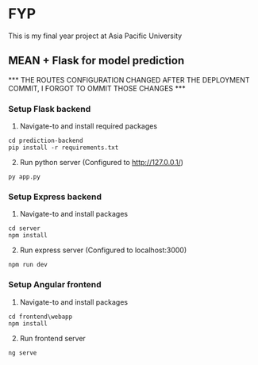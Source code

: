 # FYP
This is my final year project at Asia Pacific University
## MEAN + Flask for model prediction
*** THE ROUTES CONFIGURATION CHANGED AFTER THE DEPLOYMENT COMMIT, I FORGOT TO OMMIT THOSE CHANGES ***
### Setup Flask backend
1. Navigate-to and install required packages
```
cd prediction-backend
pip install -r requirements.txt
```
2. Run python server (Configured to http://127.0.0.1/)
```
py app.py
```
### Setup Express backend
1. Navigate-to and install packages
```
cd server
npm install
```
2. Run express server (Configured to localhost:3000)
```
npm run dev
```
### Setup Angular frontend
1. Navigate-to and install packages
```
cd frontend\webapp
npm install
```
2. Run frontend server
```
ng serve
```
